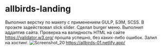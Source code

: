 ﻿# allbirds-landing
Выполнил верстку по макету с применением GULP, БЭМ, SCSS. 
В проэкте задействовал slick slider. 
Сделал burger меню. 
Выполнил аддаптив сайта. 
Проверка на валидность HTML на сайте https://validator.w3.org/ прошла успешно, без каких-либо ошибок.
Залил на хостинг.
![Screenshot_20](https://user-images.githubusercontent.com/119508598/207018049-4df386f8-fefe-4afe-96ab-9c5ec050820a.png)
https://allbirds-01.netlify.app/
